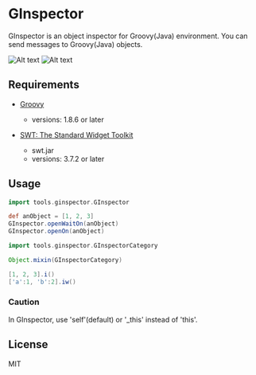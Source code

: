 GInspector
==========

GInspector is an object inspector for Groovy(Java) environment.
You can send messages to Groovy(Java) objects.

![Alt text](./GInspector/blob/master/screenshot01.png?raw=true)
![Alt text](./GInspector/blob/master/screenshot02.png?raw=true)

## Requirements

* [Groovy](http://groovy.codehaus.org/)
  - versions: 1.8.6 or later

* [SWT: The Standard Widget Toolkit](http://www.eclipse.org/swt/)
  - swt.jar
  - versions: 3.7.2 or later

## Usage
```groovy
import tools.ginspector.GInspector

def anObject = [1, 2, 3]
GInspector.openWaitOn(anObject)
GInspector.openOn(anObject)
```

```groovy
import tools.ginspector.GInspectorCategory

Object.mixin(GInspectorCategory)

[1, 2, 3].i()
['a':1, 'b':2].iw()
```

### Caution
In GInspector, use 'self'(default) or '_this' instead of 'this'.



## License
MIT
